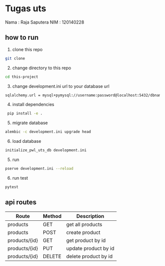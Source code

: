# Tugas uts

Nama : Raja Saputera
NIM : 120140228

## how to run

1. clone this repo

```bash
git clone
```

2. change directory to this repo

```bash
cd this-project
```

3.  change development.ini url to your database url

```bash
sqlalchemy.url = mysql+pymysql://username:password@localhost:5432/dbname
```

4. install dependencies

```bash
 pip install -e .
```

5. migrate database

```bash
alembic -c development.ini upgrade head
```

6. load database

```bash
initialize_pwl_uts_db development.ini
```

5. run

```bash
pserve development.ini --reload
```

6. run test

```bash
pytest
```

## api routes

| Route         | Method | Description          |
| ------------- | ------ | -------------------- |
| products      | GET    | get all products     |
| products      | POST   | create product       |
| products/{id} | GET    | get product by id    |
| products/{id} | PUT    | update product by id |
| products/{id} | DELETE | delete product by id |
